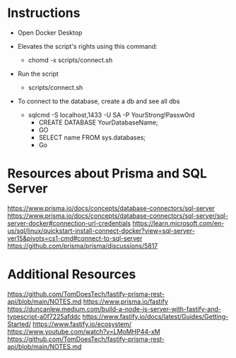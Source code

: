 # Instructions

* Open Docker Desktop 

* Elevates the script's rights using this command:
  - chomd -x scripts/connect.sh

* Run the script
  - scripts/connect.sh

* To connect to the database, create a db and see all dbs 
  * sqlcmd -S localhost,1433 -U SA -P YourStrong!Passw0rd
    - CREATE DATABASE YourDatabaseName;
    - GO
    - SELECT name FROM sys.databases;
    - Go



# Resources about Prisma and SQL Server 
https://www.prisma.io/docs/concepts/database-connectors/sql-server
https://www.prisma.io/docs/concepts/database-connectors/sql-server/sql-server-docker#connection-url-credentials
https://learn.microsoft.com/en-us/sql/linux/quickstart-install-connect-docker?view=sql-server-ver15&pivots=cs1-cmd#connect-to-sql-server
https://github.com/prisma/prisma/discussions/5817



# Additional Resources
https://github.com/TomDoesTech/fastify-prisma-rest-api/blob/main/NOTES.md
https://www.prisma.io/fastify
https://duncanlew.medium.com/build-a-node-js-server-with-fastify-and-typescript-a0f7225afddc
https://www.fastify.io/docs/latest/Guides/Getting-Started/
https://www.fastify.io/ecosystem/
https://www.youtube.com/watch?v=LMoMHP44-xM
https://github.com/TomDoesTech/fastify-prisma-rest-api/blob/main/NOTES.md